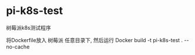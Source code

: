 # pi-k8s-test

树莓派k8s测试程序


将Dockerfile放入 树莓派 任意目录下, 然后运行  Docker build  -t pi-k8s-test . --no-cache
